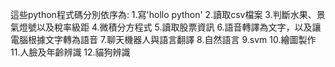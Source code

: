 這些python程式碼分別依序為:
1.寫'hollo python'
2.讀取csv檔案
3.判斷水果、景氣燈號以及稅率級距
4.微積分方程式
5.讀取股票資訊
6.語音轉譯為文字，以及讓電腦根據文字轉為語音
7.聊天機器人與語言翻譯
8.自然語言
9.svm
10.繪圖製作
11.人臉及年齡辨識
12.貓狗辨識
